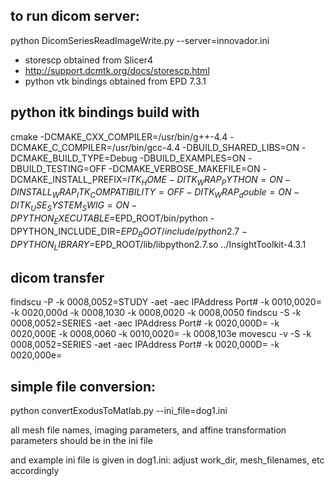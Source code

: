 ## to run dicom server:
 python DicomSeriesReadImageWrite.py --server=innovador.ini

* storescp obtained from Slicer4
* http://support.dcmtk.org/docs/storescp.html
* python vtk bindings obtained from EPD 7.3.1

## python itk bindings build with

 cmake -DCMAKE_CXX_COMPILER=/usr/bin/g++-4.4 -DCMAKE_C_COMPILER=/usr/bin/gcc-4.4 -DBUILD_SHARED_LIBS=ON  -DCMAKE_BUILD_TYPE=Debug -DBUILD_EXAMPLES=ON -DBUILD_TESTING=OFF -DCMAKE_VERBOSE_MAKEFILE=ON -DCMAKE_INSTALL_PREFIX=$ITK_HOME -DITK_WRAP_PYTHON=ON -DINSTALL_WRAP_ITK_COMPATIBILITY=OFF -DITK_WRAP_double=ON -DITK_USE_SYSTEM_SWIG=ON -DPYTHON_EXECUTABLE=$EPD_ROOT/bin/python -DPYTHON_INCLUDE_DIR=$EPD_ROOT/include/python2.7 -DPYTHON_LIBRARY=$EPD_ROOT/lib/libpython2.7.so ../InsightToolkit-4.3.1



## dicom transfer

findscu    -P  -k 0008,0052=STUDY   -aet <AET> -aec <AEC> IPAddress Port# -k 0010,0020=<MRN>  -k 0020,000d -k 0008,1030 -k 0008,0020 -k 0008,0050
findscu    -S  -k 0008,0052=SERIES  -aet <AET> -aec <AEC> IPAddress Port# -k 0020,000D=<StudyUID> -k 0020,000E -k 0008,0060 -k 0010,0020=<MRN> -k 0008,103e
movescu -v -S  -k 0008,0052=SERIES  -aet <AET> -aec <AEC> IPAddress Port# -k 0020,000D=<StudyUID> -k 0020,000e=<SeriesUID>




## simple file conversion:
 python convertExodusToMatlab.py --ini_file=dog1.ini

all mesh file names, imaging parameters, and affine transformation parameters should be in the ini file

and example ini file is given in dog1.ini:
 adjust work_dir, mesh_filenames, etc accordingly

